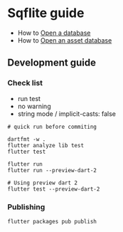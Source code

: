 # Sqflite guide

* How to [Open a database](opening_db.md)
* How to [Open an asset database](opening_asset_db.md)

## Development guide

### Check list

* run test
* no warning
* string mode / implicit-casts: false

````
# quick run before commiting

dartfmt -w .
flutter analyze lib test
flutter test

flutter run
flutter run --preview-dart-2

# Using preview dart 2
flutter test --preview-dart-2
````

### Publishing

    flutter packages pub publish
